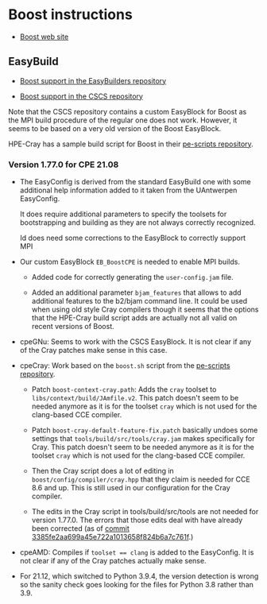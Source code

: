 # Boost instructions

  * [Boost web site](https://www.boost.org/)


## EasyBuild

  * [Boost support in the EasyBuilders repository](https://github.com/easybuilders/easybuild-easyconfigs/tree/develop/easybuild/easyconfigs/b/Boost)

  * [Boost support in the CSCS repository](https://github.com/eth-cscs/production/tree/master/easybuild/easyconfigs/b/Boost)

Note that the CSCS repository contains a custom EasyBlock for Boost as the MPI build
procedure of the regular one does not work. However, it seems to be based on a very
old version of the Boost EasyBlock.

HPE-Cray has a sample build script for Boost in their
[pe-scripts repository](https://github.com/Cray/pe-scripts).


### Version 1.77.0 for CPE 21.08

  * The EasyConfig is derived from the standard EasyBuild one with some additional help
    information added to it taken from the UAntwerpen EasyConfig.

    It does require additional parameters to specify the toolsets for bootstrapping
    and building as they are not always correctly recognized.

    Id does need some corrections to the EasyBlock to correctly support MPI

  * Our custom EasyBlock ``EB_BoostCPE`` is needed to enable MPI builds.

      * Added code for correctly generating the ``user-config.jam`` file.

      * Added an additional parameter ``bjam_features`` that allows to add additional
        features to the b2/bjam command line. It could be used when using old style
        Cray compilers though it seems that the options that the HPE-Cray build script
        adds are actually not all valid on recent versions of Boost.

  * cpeGNu: Seems to work with the CSCS EasyBlock. It is not clear if any of the Cray
    patches make sense in this case.

  * cpeCray: Work based on the ``boost.sh`` script from the
    [pe-scripts repository](https://github.com/Cray/pe-scripts).

      * Patch ``boost-context-cray.path``:  Adds the ``cray`` toolset to
        ``libs/context/build/JAmfile.v2``. This patch doesn't seem to be needed
        anymore as it is for the toolset ``cray`` which is not used for the
        clang-based CCE compiler.

      * Patch ``boost-cray-default-feature-fix.patch`` basically undoes some settings
        that ``tools/build/src/tools/cray.jam`` makes specifically for Cray.
        This patch doesn't seem to be needed anymore as it is for the toolset
        ``cray`` which is not used for the clang-based CCE compiler.

      * Then the Cray script does a lot of editing in
        ``boost/config/compiler/cray.hpp`` that they claim is needed for CCE 8.6 and
        up. This is still used in our configuration for the Cray compiler.

      * The edits in the Cray script in tools/build/src/tools are not needed for version
        1.77.0. The errors that those edits deal with have already been corrected
        (as of [commit 3385fe2aa699a45e722a1013658f824b6a7c761f](https://github.com/boostorg/build/commit/3385fe2aa699a45e722a1013658f824b6a7c761f).)

  * cpeAMD: Compiles if ``toolset == clang`` is added to the EasyConfig. It is not clear if
    any of the Cray patches actually make sense.

  * For 21.12, which switched to Python 3.9.4, the version detection is wrong so the sanity
    check goes looking for the files for Python 3.8 rather than 3.9.
